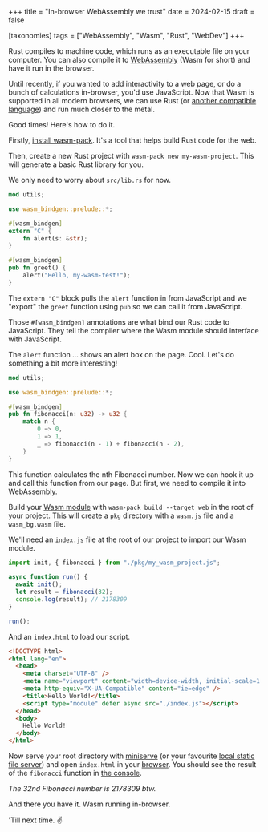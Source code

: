 +++
title = "In-browser WebAssembly we trust"
date = 2024-02-15
draft = false

[taxonomies]
tags = ["WebAssembly", "Wasm", "Rust", "WebDev"]
+++

Rust compiles to machine code, which runs as an executable file on your computer. You can also compile it to [WebAssembly](https://webassembly.org/) (Wasm for short) and have it run in the browser.

Until recently, if you wanted to add interactivity to a web page, or do a bunch of calculations in-browser, you'd use JavaScript. Now that Wasm is supported in all modern browsers, we can use Rust (or [another compatible language](https://github.com/appcypher/awesome-wasm-langs)) and run much closer to the metal.

Good times! Here's how to do it.

Firstly, [install wasm-pack](https://rustwasm.github.io/wasm-pack/installer/). It's a tool that helps build Rust code for the web.

Then, create a new Rust project with `wasm-pack new my-wasm-project`. This will generate a basic Rust library for you.

We only need to worry about `src/lib.rs` for now.

```rust
mod utils;

use wasm_bindgen::prelude::*;

#[wasm_bindgen]
extern "C" {
    fn alert(s: &str);
}

#[wasm_bindgen]
pub fn greet() {
    alert("Hello, my-wasm-test!");
}
```

The `extern "C"` block pulls the `alert` function in from JavaScript and we "export" the `greet` function using `pub` so we can call it from JavaScript.

Those `#[wasm_bindgen]` annotations are what bind our Rust code to JavaScript. They tell the compiler where the Wasm module should interface with JavaScript.

The `alert` function ... shows an alert box on the page. Cool. Let's do something a bit more interesting!

```rust
mod utils;

use wasm_bindgen::prelude::*;

#[wasm_bindgen]
pub fn fibonacci(n: u32) -> u32 {
    match n {
        0 => 0,
        1 => 1,
        _ => fibonacci(n - 1) + fibonacci(n - 2),
    }
}
```

This function calculates the nth Fibonacci number. Now we can hook it up and call this function from our page. But first, we need to compile it into WebAssembly.

Build your [Wasm module](https://rustwasm.github.io/docs/wasm-bindgen/examples/without-a-bundler.html) with `wasm-pack build --target web` in the root of your project. This will create a `pkg` directory with a `wasm.js` file and a `wasm_bg.wasm` file.

We'll need an `index.js` file at the root of our project to import our Wasm module.

```javascript
import init, { fibonacci } from "./pkg/my_wasm_project.js";

async function run() {
  await init();
  let result = fibonacci(32);
  console.log(result); // 2178309
}

run();
```

And an `index.html` to load our script.

```html
<!DOCTYPE html>
<html lang="en">
  <head>
    <meta charset="UTF-8" />
    <meta name="viewport" content="width=device-width, initial-scale=1.0" />
    <meta http-equiv="X-UA-Compatible" content="ie=edge" />
    <title>Hello World!</title>
    <script type="module" defer async src="./index.js"></script>
  </head>
  <body>
    Hello World!
  </body>
</html>
```

Now serve your root directory with [miniserve](https://github.com/svenstaro/miniserve) (or your favourite [local static file server](https://github.com/vercel/serve)) and open `index.html` in your [browser](https://www.mozilla.org/firefox). You should see the result of the `fibonacci` function in [the console](https://firefox-source-docs.mozilla.org/devtools-user/browser_console/index.html).

_The 32nd Fibonacci number is 2178309 btw._

And there you have it. Wasm running in-browser.

'Till next time. ✌️
